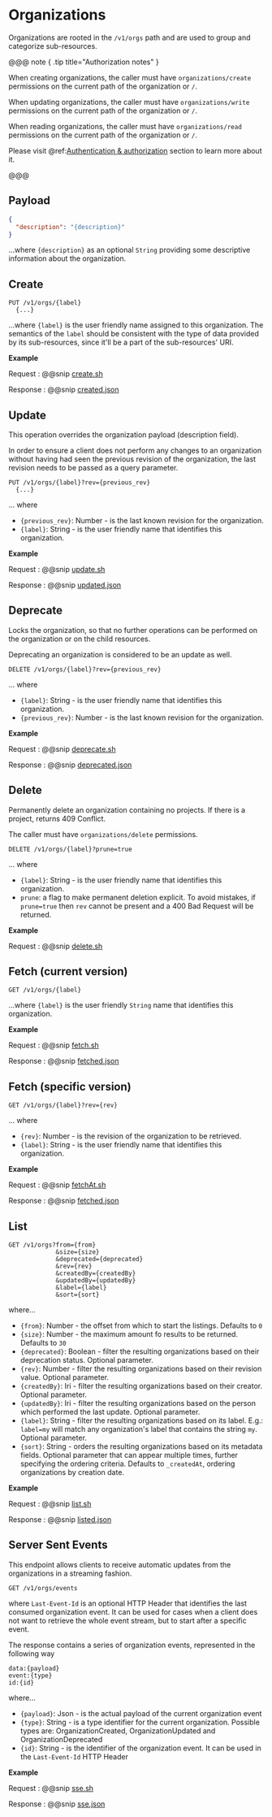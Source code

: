 # Organizations 

Organizations are rooted in the `/v1/orgs` path and are used to group and categorize sub-resources.

@@@ note { .tip title="Authorization notes" }	

When  creating organizations, the caller must have `organizations/create` permissions on the current path of the organization or `/`.

When  updating organizations, the caller must have `organizations/write` permissions on the current path of the organization or `/`.

When  reading organizations, the caller must have `organizations/read` permissions on the current path of the organization or `/`.

Please visit @ref:[Authentication & authorization](authentication.md) section to learn more about it.

@@@

## Payload

```json
{
  "description": "{description}"
}
```
...where `{description}` as an optional `String` providing some descriptive information about the organization.

## Create

```
PUT /v1/orgs/{label}
  {...}
```

...where `{label}` is the user friendly name assigned to this organization. The semantics of the `label` should be
consistent with the type of data provided by its sub-resources, since it'll be a part of the sub-resources' URI.

**Example**

Request
:   @@snip [create.sh](assets/organizations/create.sh)

Response
:   @@snip [created.json](assets/organizations/created.json)


## Update

This operation overrides the organization payload (description field).

In order to ensure a client does not perform any changes to an organization without having had seen the previous
revision of the organization, the last revision needs to be passed as a query parameter.

```
PUT /v1/orgs/{label}?rev={previous_rev}
  {...}
```
... where 

- `{previous_rev}`: Number - is the last known revision for the organization.
- `{label}`: String - is the user friendly name that identifies this organization.

**Example**

Request
:   @@snip [update.sh](assets/organizations/update.sh)

Response
:   @@snip [updated.json](assets/organizations/updated.json)

## Deprecate

Locks the organization, so that no further operations can be performed on the organization or on the child resources.

Deprecating an organization is considered to be an update as well. 

```
DELETE /v1/orgs/{label}?rev={previous_rev}
```

... where 

- `{label}`: String - is the user friendly name that identifies this organization.
- `{previous_rev}`: Number - is the last known revision for the organization.

**Example**

Request
:   @@snip [deprecate.sh](assets/organizations/deprecate.sh)

Response
:   @@snip [deprecated.json](assets/organizations/deprecated.json)

## Delete

Permanently delete an organization containing no projects. If there is a project, returns 409 Conflict.

The caller must have `organizations/delete` permissions.

```
DELETE /v1/orgs/{label}?prune=true
```

... where

- `{label}`: String - is the user friendly name that identifies this organization.
- `prune`: a flag to make permanent deletion explicit. To avoid mistakes, if `prune=true` then `rev` cannot be present and a 400 Bad Request will be returned.

**Example**

Request
:   @@snip [delete.sh](assets/organizations/delete.sh)

## Fetch (current version)

```
GET /v1/orgs/{label}
```

...where `{label}` is the user friendly `String` name that identifies this organization.

**Example**

Request
:   @@snip [fetch.sh](assets/organizations/fetch.sh)

Response
:   @@snip [fetched.json](assets/organizations/fetched.json)

## Fetch (specific version)

```
GET /v1/orgs/{label}?rev={rev}
```
... where 

- `{rev}`: Number - is the revision of the organization to be retrieved.
- `{label}`: String - is the user friendly name that identifies this organization.

**Example**

Request
:   @@snip [fetchAt.sh](assets/organizations/fetchAt.sh)

Response
:   @@snip [fetched.json](assets/organizations/fetched.json)


## List

```
GET /v1/orgs?from={from}
             &size={size}
             &deprecated={deprecated}
             &rev={rev}
             &createdBy={createdBy}
             &updatedBy={updatedBy}
             &label={label}
             &sort={sort}
```

where...

- `{from}`: Number - the offset from which to start the listings. Defaults to `0`
- `{size}`: Number - the maximum amount fo results to be returned. Defaults to `30`
- `{deprecated}`: Boolean - filter the resulting organizations based on their deprecation status. Optional parameter.
- `{rev}`: Number - filter the resulting organizations based on their revision value. Optional parameter.
- `{createdBy}`: Iri - filter the resulting organizations based on their creator. Optional parameter.
- `{updatedBy}`: Iri - filter the resulting organizations based on the person which performed the last update. Optional parameter.
- `{label}`: String - filter the resulting organizations based on its label. E.g.: `label=my` will match 
  any organization's label that contains the string `my`. Optional parameter.
- `{sort}`: String - orders the resulting organizations based on its metadata fields.  Optional parameter that can appear multiple times, further specifying the ordering criteria. Defaults to `_createdAt`, ordering organizations by creation date.


**Example**

Request
:   @@snip [list.sh](assets/organizations/list.sh)

Response
:   @@snip [listed.json](assets/organizations/listed.json)


## Server Sent Events

This endpoint allows clients to receive automatic updates from the organizations in a streaming fashion.

```
GET /v1/orgs/events
```

where `Last-Event-Id` is an optional HTTP Header that identifies the last consumed organization event. It can be used 
for cases when a client does not want to retrieve the whole event stream, but to start after a specific event.

The response contains a series of organization events, represented in the following way

```
data:{payload}
event:{type}
id:{id}
```

where...

- `{payload}`: Json - is the actual payload of the current organization event
- `{type}`: String - is a type identifier for the current organization. Possible types are: OrganizationCreated, 
  OrganizationUpdated and OrganizationDeprecated
- `{id}`: String - is the identifier of the organization event. It can be used in the `Last-Event-Id` HTTP Header

**Example**

Request
:   @@snip [sse.sh](assets/organizations/sse.sh)

Response
:   @@snip [sse.json](assets/organizations/sse.json)

